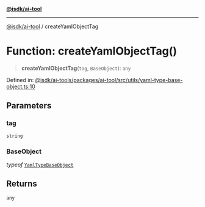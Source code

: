 [**@isdk/ai-tool**](../README.md)

***

[@isdk/ai-tool](../globals.md) / createYamlObjectTag

# Function: createYamlObjectTag()

> **createYamlObjectTag**(`tag`, `BaseObject`): `any`

Defined in: [@isdk/ai-tools/packages/ai-tool/src/utils/yaml-type-base-object.ts:10](https://github.com/isdk/ai-tool.js/blob/fb1809b53cc75a30928176c26910792b6b8a96e1/src/utils/yaml-type-base-object.ts#L10)

## Parameters

### tag

`string`

### BaseObject

*typeof* [`YamlTypeBaseObject`](../classes/YamlTypeBaseObject.md)

## Returns

`any`
